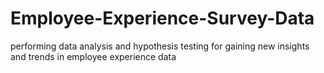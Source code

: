 # Employee-Experience-Survey-Data
performing data analysis and hypothesis testing for gaining new insights and trends in employee experience data
